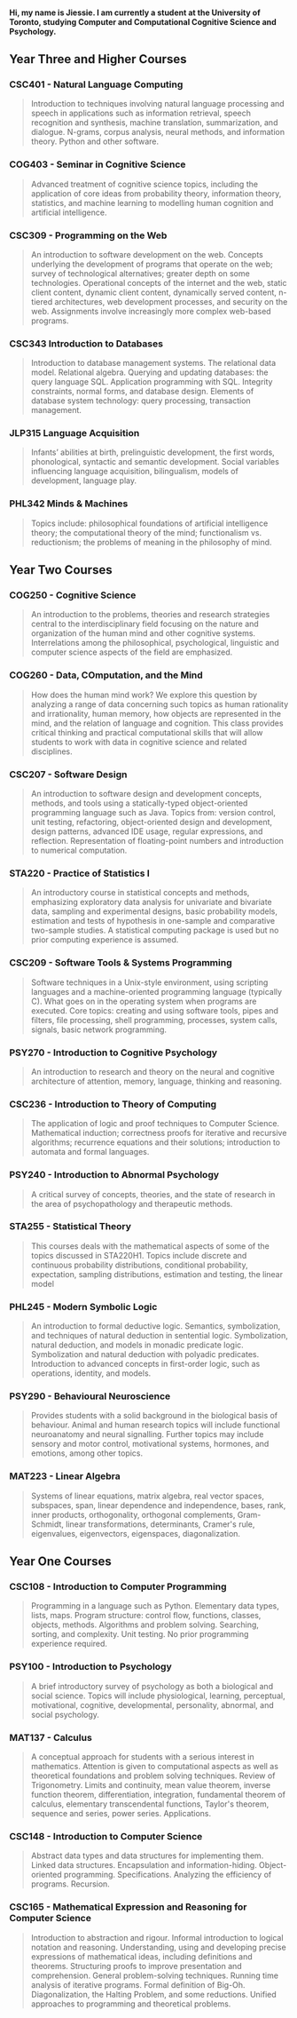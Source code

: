#### Hi, my name is Jiessie. I am currently a student at the University of Toronto, studying Computer and Computational Cognitive Science and Psychology. 

## Year Three and Higher Courses
### CSC401 - Natural Language Computing
> Introduction to techniques involving natural language processing and speech in applications such as information retrieval, speech recognition and synthesis, machine translation, summarization, and dialogue. N-grams, corpus analysis, neural methods, and information theory. Python and other software.

### COG403 - Seminar in Cognitive Science
> Advanced treatment of cognitive science topics, including the application of core ideas from probability theory, information theory, statistics, and machine learning to modelling human cognition and artificial intelligence.

### CSC309 - Programming on the Web
> An introduction to software development on the web. Concepts underlying the development of programs that operate on the web; survey of technological alternatives; greater depth on some technologies. Operational concepts of the internet and the web, static client content, dynamic client content, dynamically served content, n-tiered architectures, web development processes, and security on the web. Assignments involve increasingly more complex web-based programs.

### CSC343 Introduction to Databases
> Introduction to database management systems. The relational data model. Relational algebra. Querying and updating databases: the query language SQL. Application programming with SQL. Integrity constraints, normal forms, and database design. Elements of database system technology: query processing, transaction management.

### JLP315 Language Acquisition
> Infants’ abilities at birth, prelinguistic development, the first words, phonological, syntactic and semantic development. Social variables influencing language acquisition, bilingualism, models of development, language play.

### PHL342 Minds & Machines
> Topics include: philosophical foundations of artificial intelligence theory; the computational theory of the mind; functionalism vs. reductionism; the problems of meaning in the philosophy of mind.

## Year Two Courses
### COG250 - Cognitive Science
> An introduction to the problems, theories and research strategies central to the interdisciplinary field focusing on the nature and organization of the human mind and other cognitive systems. Interrelations among the philosophical, psychological, linguistic and computer science aspects of the field are emphasized.

### COG260 - Data, COmputation, and the Mind
> How does the human mind work? We explore this question by analyzing a range of data concerning such topics as human rationality and irrationality, human memory, how objects are represented in the mind, and the relation of language and cognition. This class provides critical thinking and practical computational skills that will allow students to work with data in cognitive science and related disciplines.

### CSC207 - Software Design
> An introduction to software design and development concepts, methods, and tools using a statically-typed object-oriented programming language such as Java. Topics from: version control, unit testing, refactoring, object-oriented design and development, design patterns, advanced IDE usage, regular expressions, and reflection. Representation of floating-point numbers and introduction to numerical computation.

### STA220 - Practice of Statistics I
> An introductory course in statistical concepts and methods, emphasizing exploratory data analysis for univariate and bivariate data, sampling and experimental designs, basic probability models, estimation and tests of hypothesis in one-sample and comparative two-sample studies. A statistical computing package is used but no prior computing experience is assumed.

### CSC209 - Software Tools & Systems Programming
> Software techniques in a Unix-style environment, using scripting languages and a machine-oriented programming language (typically C). What goes on in the operating system when programs are executed. Core topics: creating and using software tools, pipes and filters, file processing, shell programming, processes, system calls, signals, basic network programming.

### PSY270 - Introduction to Cognitive Psychology
> An introduction to research and theory on the neural and cognitive architecture of attention, memory, language, thinking and reasoning.

### CSC236 - Introduction to Theory of Computing
> The application of logic and proof techniques to Computer Science. Mathematical induction; correctness proofs for iterative and recursive algorithms; recurrence equations and their solutions; introduction to automata and formal languages.

### PSY240 - Introduction to Abnormal Psychology
> A critical survey of concepts, theories, and the state of research in the area of psychopathology and therapeutic methods.

### STA255 - Statistical Theory
> This courses deals with the mathematical aspects of some of the topics discussed in STA220H1. Topics include discrete and continuous probability distributions, conditional probability, expectation, sampling distributions, estimation and testing, the linear model 

### PHL245 - Modern Symbolic Logic
> An introduction to formal deductive logic. Semantics, symbolization, and techniques of natural deduction in sentential logic. Symbolization, natural deduction, and models in monadic predicate logic. Symbolization and natural deduction with polyadic predicates. Introduction to advanced concepts in first-order logic, such as operations, identity, and models.

### PSY290 - Behavioural Neuroscience
> Provides students with a solid background in the biological basis of behaviour. Animal and human research topics will include functional neuroanatomy and neural signalling. Further topics may include sensory and motor control, motivational systems, hormones, and emotions, among other topics.

### MAT223 - Linear Algebra
> Systems of linear equations, matrix algebra, real vector spaces, subspaces, span, linear dependence and independence, bases, rank, inner products, orthogonality, orthogonal complements, Gram-Schmidt, linear transformations, determinants, Cramer's rule, eigenvalues, eigenvectors, eigenspaces, diagonalization.

## Year One Courses
### CSC108 - Introduction to Computer Programming
> Programming in a language such as Python. Elementary data types, lists, maps. Program structure: control flow, functions, classes, objects, methods. Algorithms and problem solving. Searching, sorting, and complexity. Unit testing. No prior programming experience required.

### PSY100 - Introduction to Psychology
> A brief introductory survey of psychology as both a biological and social science. Topics will include physiological, learning, perceptual, motivational, cognitive, developmental, personality, abnormal, and social psychology.

### MAT137 - Calculus
> A conceptual approach for students with a serious interest in mathematics. Attention is given to computational aspects as well as theoretical foundations and problem solving techniques. Review of Trigonometry. Limits and continuity, mean value theorem, inverse function theorem, differentiation, integration, fundamental theorem of calculus, elementary transcendental functions, Taylor's theorem, sequence and series, power series. Applications.

### CSC148 - Introduction to Computer Science
> Abstract data types and data structures for implementing them. Linked data structures. Encapsulation and information-hiding. Object-oriented programming. Specifications. Analyzing the efficiency of programs. Recursion.

### CSC165 - Mathematical Expression and Reasoning for Computer Science
> Introduction to abstraction and rigour. Informal introduction to logical notation and reasoning. Understanding, using and developing precise expressions of mathematical ideas, including definitions and theorems. Structuring proofs to improve presentation and comprehension. General problem-solving techniques. Running time analysis of iterative programs. Formal definition of Big-Oh. Diagonalization, the Halting Problem, and some reductions. Unified approaches to programming and theoretical problems.


<!---
Jiessiet/Jiessiet is a ✨ special ✨ repository because its `README.md` (this file) appears on your GitHub profile.
You can click the Preview link to take a look at your changes.
--->
